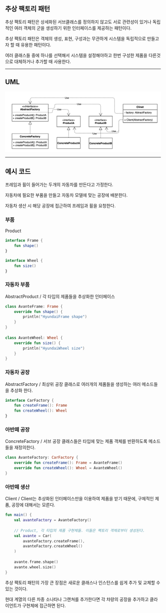 ## 추상 팩토리 패턴

추상 팩토리 패턴은 상세화된 서브클래스를 정의하지 않고도 서로 관련성이 있거나 독립적인 여러 객체의 군을 생성하기 위한 인터페이스를 제공하는 패턴이다.

추상 팩토리 패턴은 객체의 생성, 표현, 구성과는 무관하게 시스템을 독립적으로 만들고자 할 때 유용한 패턴이다. 

여러 클래스들 중에 하나를 선택해서 시스템을 설정해야하고 한번 구성한 제품을 다른것으로 대체하거나 추가할 때 사용한다.

---

## UML
![img.png](../../../.image/추상_팩토리_UML/img.png)

---

## 예시 코드
프레임과 휠이 들어가는 두개의 자동차를 만든다고 가정한다.

자동차에 필요한 부품을 만들고 자동차 모델에 맞는 공장에 배분한다.

자동차 생산 시 해당 공장에 접근하여 프레임과 휠을 요청한다. 

### 부품
Product
```kotlin
interface Frame {
    fun shape()
}
```

```kotlin
interface Wheel {
    fun size()
}
```

### 자동차 부품
AbstractProduct / 각 타입의 제품들을 추상화한 인터페이스
````kotlin
class AvanteFrame: Frame {
    override fun shape() {
        println("HyundaiFrame shape")
    }
}

class AvanteWheel: Wheel {
    override fun size() {
        println("HyundaiWheel size")
    }
}
````

### 자동차 공장
AbstractFactory / 최상위 공장 클래스로 여러개의 제품들을 생성하는 여러 메소드들을 추상화 한다.
```kotlin
interface CarFactory {
    fun createFrame(): Frame
    fun createWheel(): Wheel
}
```

### 아반떼 공장
ConcreteFactory / 서브 공장 클래스들은 타입에 맞는 제품 객체를 반환하도록 메소드들을 재정의한다.
```kotlin
class AvanteFactory: CarFactory {
    override fun createFrame(): Frame = AvanteFrame()
    override fun createWheel(): Wheel = AvanteWheel()
}
```

### 아반떼 생산
Client / Client는 추상화된 인터페이스만을 이용하여 제품을 받기 때문에, 구체적인 제품, 공장에 대해서는 모른다.
```kotlin
fun main() {
    val avanteFactory = AvanteFactory()

    // Product, 각 타입의 제품 구현체들. 이들은 팩토리 객체로부터 생성된다.
    val avante = Car(
        avanteFactory.createFrame(),
        avanteFactory.createWheel()
    )

    avante.frame.shape()
    avante.wheel.size()
}
```

추상 팩토리 패턴의 가장 큰 장점은 새로운 클래스나 인스턴스를 쉽게 추가 및 교체할 수 있는 것이다. 

현대 계열의 다른 차종 소나타나 그랜쳐를 추가한다면 각 챠량의 공장을 추가하고 클라이언트가 구현체에 접근하면 된다.


